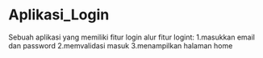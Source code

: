 # Aplikasi_Login
Sebuah aplikasi yang memiliki fitur login
alur fitur logint:
1.masukkan email dan password
2.memvalidasi masuk
3.menampilkan halaman home
